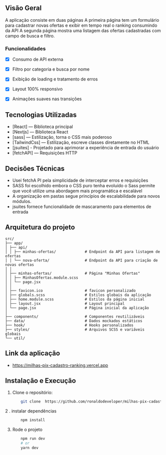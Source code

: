 

## Visão Geral
A aplicação consiste em duas páginas 
A primeira página tem um formulário para cadastrar novas ofertas e exibir em tempo real o ranking consumindo da API
A segunda página mostra uma listagem das ofertas cadastradas com campo de busca e filtro.


### Funcionalidades
- [x] Consumo de API externa
- [x] Filtro por categoria e busca por nome
- [x] Exibição de loading e tratamento de erros
- [x] Layout 100% responsivo
- [x] Animações suaves nas transições


## Tecnologias Utilizadas
- [React] — Biblioteca principal
- [Nextjs] — Biblioteca React
- [sass] — Estilização, torna o CSS mais poderoso
- [TailwindCss] — Estilização, escreve classes diretamente no HTML
- [jsuites] - Projetado para aprimorar a experiência de entrada do usuário
- [fetchAPI] — Requisições HTTP


##  Decisões Técnicas
- Usei fetchA PI pela simplicidade de interceptar erros e requisições
- SASS foi escolhido embora o CSS puro tenha evoluído o Sass permite que você utilize uma abordagem mais programática e escalável 
- A organização em pastas segue princípios de escalabilidade para novos módulos.
- jsuites fornece funcionalidade de mascaramento para elementos de entrada


## Arquitetura do projeto
```
src/
├── app/
│ ├── api/
│ │ ├── minhas-ofertas/             # Endpoint da API para listagem de ofertas
│ │ └── nova-oferta/                # Endpoint da API para criação de novas ofertas
│ │
│ ├── minhas-ofertas/               # Página "Minhas Ofertas"
│ │ ├── MinhasOfertas.module.scss
│ │ └── page.jsx
│ │
│ ├── favicon.ico                   # favicon personalizado
│ ├── globals.scss                  # Estilos globais da aplicação
│ ├── home.module.scss              # Estilos da página inicial
│ ├── layout.jsx                    # Layout principal
│ └── page.jsx                      # Página inicial da aplicação
│
├── components/                     # Componentes reutilizáveis
├── data/                           # Dados mockados estáticos
├── hook/                           # Hooks personalizados
├── styles/                         # Arquivos SCSS e variáveis globais
└── util/ 
```                          


##  Link da aplicação
 - https://milhas-pix-cadastro-ranking.vercel.app


## Instalação e Execução
1. Clone o repositório:
```bash
       git clone  https://github.com/ronaldodeveloper/milhas-pix-cadastro-ranking.git
```

2 . instalar dependências
```bash
       npm install
```

3. Rode o projeto
```bash
       npm run dev
       # or
       yarn dev
```     
